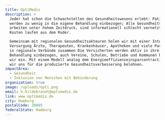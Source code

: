 ```yaml
---
title: OptiMedis
description: >
  Jeder hat schon die Schwachstellen des Gesundheitswesens erlebt: Patienten
  werden zu wenig in die eigene Behandlung einbezogen; Alle Gesundheitsakteure
  arbeiten unter hohem Zeitdruck, sind informationell schlecht vernetzt, die
  Kosten laufen aus dem Ruder. 

  Gemeinsam mit regionalen Gesundheitsakteuren holen wir mit einer Integrierten
  Versorgung Ärzte, Therapeuten, Krankenhäuser, Apotheken und viele Partner mehr
  in regionale Verbünde zusammen Die Versicherten werden aktiv in ihre
  Behandlung einbezogen, auch Vereine, Schulen, Betriebe und Kommunen beziehen
  wir ein. Mit einem Modell analog dem Energieeffizienzeinsparcontracting lassen
  wir uns für die produzierte Gesundheitsverbesserung belohnen.
impactArea:
  - Gesundheit
  - Inklusion von Menschen mit Behinderung
organization: true
image: /uploads/opti.png
email: h.hildebrandt@optimedis.de
link: www.optimedis.de
city: Hamburg
postalCode: 20095
federalState: Hamburg
---
```



